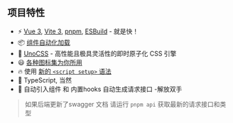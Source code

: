

## 项目特性

- ⚡️ [Vue 3](https://github.com/vuejs/core), [Vite 3](https://github.com/vitejs/vite), [pnpm](https://pnpm.io/), [ESBuild](https://github.com/evanw/esbuild) - 就是快！
- 📦 [组件自动化加载](./src/components)
- 🎨 [UnoCSS](https://github.com/unocss/unocss) - 高性能且极具灵活性的即时原子化 CSS 引擎
- 😃 [各种图标集为你所用](https://github.com/antfu/unocss/tree/main/packages/preset-icons)
- 🔥 使用 [新的 `<script setup>` 语法](https://github.com/vuejs/rfcs/pull/227)
- 🦾 TypeScript, 当然
- 🎉 自动引入组件 和 内置hooks  自动生成请求接口 -解放双手



> 如果后端更新了swagger 文档 请运行  `pnpm api` 获取最新的请求接口和类型

